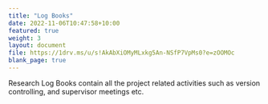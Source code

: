 ```yaml
---
title: "Log Books"
date: 2022-11-06T10:47:58+10:00
featured: true
weight: 3
layout: document
file: https://1drv.ms/u/s!AkAbXiOMyMLxkg5An-NSfP7VpMs0?e=zOOMOc
blank_page: true
---
```


Research Log Books contain all the project related activities such as version controlling, and supervisor meetings etc.
